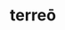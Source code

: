 ---
title: terreō
meaning: to scare, frighten
ch: [four, mt, mt1thru4, ss, ss2]
pos: verb
inf: terrēre
secondppstem: terr
infend: ēre
conjugation: second
derivative: terrify
---